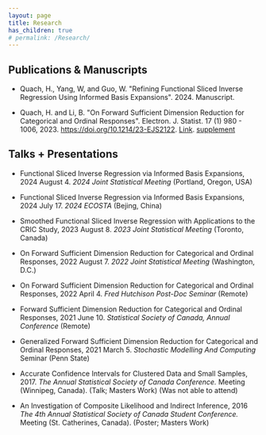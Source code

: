 ```yaml
---
layout: page
title: Research 
has_children: true
# permalink: /Research/
---
```


<!---
Research Interests
---

My current research is on the theoretical and applied aspects of linear and nonlinear forward Sufficient Dimension Reduction (SDR) in the context of functional and high dimensional data.
The statistical methodologies I develop typically inolve eigen decompositions, maximum likelihood, and estimating equations. 

Usually, my methods can be succinctly summed up as a form of supervised principal component analysis or feature extraction. 
The extracted features are used for statistical applications, such as regression, clustering/classification, prediction, and data visualization.
--->

Publications & Manuscripts
---

* Quach, H., Yang, W, and Guo, W. "Refining Functional Sliced Inverse Regression Using Informed Basis Expansions". 2024. Manuscript.

* Quach, H. and Li, B. "On Forward Sufficient Dimension Reduction for Categorical and Ordinal Responses". Electron. J. Statist. 17 (1) 980 - 1006, 2023. https://doi.org/10.1214/23-EJS2122. [Link](https://projecteuclid.org/journals/electronic-journal-of-statistics/volume-17/issue-1/On-forward-sufficient-dimension-reduction-for-categorical-and-ordinal-responses/10.1214/23-EJS2122.full?tab=ArticleLink). [supplement](files/supplementary_materials.pdf)

<!-- <ul>
    <li>  </li>
    <li> Paper 2</li> 
    Kim, K., Li, B., Yu, Z., & Li, L. (2020). On post dimension reduction statistical inference. Annals of Statistics, 48(3), 1567-1592.
</ul> -->

Talks + Presentations
---


* Functional Sliced Inverse Regression via Informed Basis Expansions, 2024 August 4. 
  *2024 Joint Statistical Meeting* (Portland, Oregon, USA) &nbsp; 

* Functional Sliced Inverse Regression via Informed Basis Expansions, 2024 July 17.
  *2024 ECOSTA* (Bejing, China) &nbsp; 

* Smoothed Functional Sliced Inverse Regression with Applications to the CRIC Study, 2023 August 8. 
  *2023 Joint Statistical Meeting* (Toronto, Canada) &nbsp; 

* On Forward Sufficient Dimension Reduction for Categorical and Ordinal Responses, 2022 August 7. 
  *2022 Joint Statistical Meeting* (Washington, D.C.) &nbsp;<!-- [Slides](/slides/opcg/jsm_opcg#1) -->

* On Forward Sufficient Dimension Reduction for Categorical and Ordinal Responses, 2022 April 4. 
  *Fred Hutchison Post-Doc Seminar* (Remote) &nbsp;<!--[Slides](/slides/opcg/fred_hutch_opcg#1) -->

* Forward Sufficient Dimension Reduction for Categorical and Ordinal Responses, 2021 June 10. 
  *Statistical Society of Canada, Annual Conference* (Remote) &nbsp;<!--[Slides](/slides/opcg/ssc_opcg#1) -->

* Generalized Forward Sufficient Dimension Reduction for Categorical and Ordinal Responses, 2021 March 5. 
	*Stochastic Modelling And Computing* Seminar (Penn State) &nbsp;<!--[Slides](/slides/opcg/smac_opcg#1) -->

* Accurate Confidence Intervals for Clustered Data and Small Samples, 2017. 
	*The Annual Statistical Society of Canada Conference.* Meeting (Winnipeg, Canada). (Talk; Masters Work) (Was not able to attend)

* An Investigation of Composite Likelihood and Indirect Inference, 2016
	*The 4th Annual Statistical Society of Canada Student Conference.* Meeting (St. Catherines, Canada). (Poster; Masters Work)


<!-- Code + Packages
---
* Linear Sufficient Dimension Reduction. [Link](https://github.com/HarrisQ/linearsdr).
	* Contains R Code for a variety of Linear SDR methods: OPG, MAVE, OPCG, MADE, SIR, SAVE, DR. -->

<!-- <p class="message">
  Hey there! This page is included as an example. Feel free to customize it for your own use upon downloading. Carry on!
</p>

In the novel, *The Strange Case of Dr. Jeykll and Mr. Hyde*, Mr. Poole is Dr. Jekyll's virtuous and loyal butler. Similarly, Poole is an upstanding and effective butler that helps you build Jekyll themes. It's made by [@mdo](https://twitter.com/mdo).

There are currently two themes built on Poole:

* [Hyde](http://hyde.getpoole.com)
* [Lanyon](http://lanyon.getpoole.com)

Learn more and contribute on [GitHub](https://github.com/poole).

## Setup

Some fun facts about the setup of this project include:

* Built for [Jekyll](http://jekyllrb.com)
* Developed on GitHub and hosted for free on [GitHub Pages](https://pages.github.com)
* Coded with [Sublime Text 2](http://sublimetext.com), an amazing code editor
* Designed and developed while listening to music like [Blood Bros Trilogy](https://soundcloud.com/maddecent/sets/blood-bros-series)

Have questions or suggestions? Feel free to [open an issue on GitHub](https://github.com/poole/issues/new) or [ask me on Twitter](https://twitter.com/mdo).

Thanks for reading!
 -->

  <!-- <ul>{% for post in site.publications %}
    {% include archive-single-cv.html %}
  {% endfor %}</ul> -->

<!-- {% if author.googlescholar %}
  You can also find my articles on <u><a href="{{author.googlescholar}}">my Google Scholar profile</a>.</u>
{% endif %}


{% for post in site.publications reversed %}
  {% include archive-single.html %}
{% endfor %} -->

